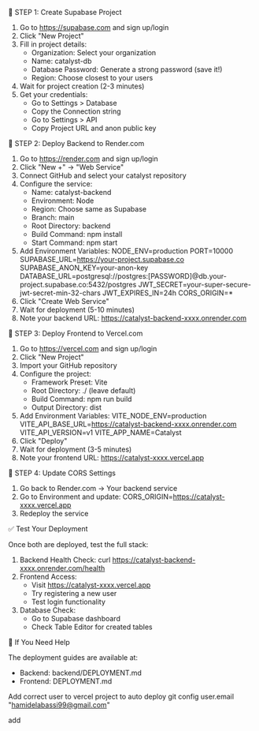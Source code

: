 🚀 STEP 1: Create Supabase Project

1. Go to https://supabase.com and sign up/login
2. Click "New Project"
3. Fill in project details:
   - Organization: Select your organization
   - Name: catalyst-db
   - Database Password: Generate a strong password (save it!)
   - Region: Choose closest to your users
4. Wait for project creation (2-3 minutes)
5. Get your credentials:
   - Go to Settings > Database
   - Copy the Connection string
   - Go to Settings > API
   - Copy Project URL and anon public key

🚀 STEP 2: Deploy Backend to Render.com

1. Go to https://render.com and sign up/login
2. Click "New +" → "Web Service"
3. Connect GitHub and select your catalyst repository
4. Configure the service:
   - Name: catalyst-backend
   - Environment: Node
   - Region: Choose same as Supabase
   - Branch: main
   - Root Directory: backend
   - Build Command: npm install
   - Start Command: npm start
5. Add Environment Variables:
   NODE_ENV=production
   PORT=10000
   SUPABASE_URL=https://your-project.supabase.co
   SUPABASE_ANON_KEY=your-anon-key
   DATABASE_URL=postgresql://postgres:[PASSWORD]@db.your-project.supabase.co:5432/postgres
   JWT_SECRET=your-super-secure-jwt-secret-min-32-chars
   JWT_EXPIRES_IN=24h
   CORS_ORIGIN=*
6. Click "Create Web Service"
7. Wait for deployment (5-10 minutes)
8. Note your backend URL: https://catalyst-backend-xxxx.onrender.com

🚀 STEP 3: Deploy Frontend to Vercel.com

1. Go to https://vercel.com and sign up/login
2. Click "New Project"
3. Import your GitHub repository
4. Configure the project:
   - Framework Preset: Vite
   - Root Directory: ./ (leave default)
   - Build Command: npm run build
   - Output Directory: dist
5. Add Environment Variables:
   VITE_NODE_ENV=production
   VITE_API_BASE_URL=https://catalyst-backend-xxxx.onrender.com
   VITE_API_VERSION=v1
   VITE_APP_NAME=Catalyst
6. Click "Deploy"
7. Wait for deployment (3-5 minutes)
8. Note your frontend URL: https://catalyst-xxxx.vercel.app

🚀 STEP 4: Update CORS Settings

1. Go back to Render.com → Your backend service
2. Go to Environment and update:
   CORS_ORIGIN=https://catalyst-xxxx.vercel.app
3. Redeploy the service

✅ Test Your Deployment

Once both are deployed, test the full stack:

1. Backend Health Check:
   curl https://catalyst-backend-xxxx.onrender.com/health
2. Frontend Access:
   - Visit https://catalyst-xxxx.vercel.app
   - Try registering a new user
   - Test login functionality
3. Database Check:
   - Go to Supabase dashboard
   - Check Table Editor for created tables

🔧 If You Need Help

The deployment guides are available at:
- Backend: backend/DEPLOYMENT.md
- Frontend: DEPLOYMENT.md

Add correct user to vercel project to auto deploy
git config user.email "hamidelabassi99@gmail.com"

add    
